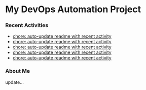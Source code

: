 # My DevOps Automation Project

### Recent Activities
<!-- activity:START -->
- [chore: auto-update readme with recent activity](https://github.com/kaigiii/mybowling-app/commit/34d8ea4e97ec3a1a80de31cae2591776a6aa7002)
- [chore: auto-update readme with recent activity](https://github.com/kaigiii/mybowling-app/commit/53303e778c26581d209ec8f926fe8287221139a7)
- [chore: auto-update readme with recent activity](https://github.com/kaigiii/mybowling-app/commit/404802cd9a39ebefed1dce934ddb0eac5fc412e9)
- [chore: auto-update readme with recent activity](https://github.com/kaigiii/mybowling-app/commit/cd0c10613c332499dfd73094c2c9d7d24997d023)
- [chore: auto-update readme with recent activity](https://github.com/kaigiii/mybowling-app/commit/1d472170232c3ed51c0451d4b092e706b2e7d32f)
<!-- activity:END -->

### About Me
<!-- MYLINKS:START -->
<!-- MYLINKS:END -->

update...
